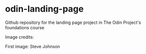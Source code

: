 # odin-landing-page
Github repository for the landing page project in The Odin Project's foundations course

Image credits:

First image: Steve Johnson
